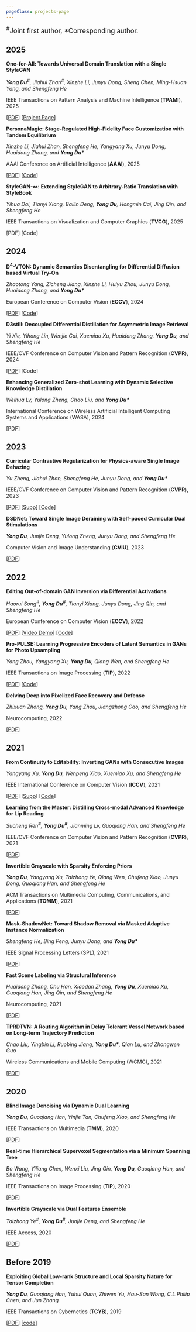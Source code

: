 ```yaml
---
pageClass: projects-page
---
```


<!--
<div class="link" style="position: relative;margin:0 auto;margin-top:80px;">  
<div style="float: left;">  
<a href="https://scholar.google.com/citations?user=brniiJQAAAAJ&hl=zh-CN&oi=ao">  
<img src="/icons/google.png" style="height:42px;position: relative;margin:0 auto;display: block">  
</a>  
<a href="https://scholar.google.com/citations?user=brniiJQAAAAJ&hl=zh-CN&oi=ao" style="">  
<p style="text-align:center">Google Scholar</p>  
</a>  
</div>  
<div style="">  
<a href="https://dblp.org/pid/73/3980-3.html">  
<img src="/icons/dblp.png" style="height:42px;position: relative;margin:0 auto;display: block">  
</a>  
<a href="https://dblp.org/pid/73/3980-3.html">  
<p style="text-align: center">DBLP</p>  
</a>  
</div>  
</div>-->




<p style="position: relative"><font size=4><sup>#</sup>Joint first author, *Corresponding author.</font>
</p>

## 2025
<ProjectCard image="/projects/TPAMI2025.jpg">  

**One-for-All: Towards Universal Domain Translation with a Single StyleGAN**

***Yong Du<sup>#</sup>**, Jiahui Zhan<sup>#</sup>, Xinzhe Li, Junyu Dong, Sheng Chen, Ming-Hsuan Yang, and Shengfeng He*
  
 IEEE Transactions on Pattern Analysis and Machine Intelligence (**TPAMI**), 2025
  
  [[PDF](https://arxiv.org/pdf/2310.14222)] [[Project Page](https://zhanjiahui.github.io/UniTranslator/)] 

</ProjectCard>

<ProjectCard image="/projects/AAAI2025.jpg">  

**PersonaMagic: Stage-Regulated High-Fidelity Face Customization with Tandem Equilibrium**

*Xinzhe Li, Jiahui Zhan, Shengfeng He, Yangyang Xu, Junyu Dong, Huaidong Zhang, and **Yong Du\****
  
AAAI Conference on Artificial Intelligence (**AAAI**), 2025
  
  [[PDF](https://arxiv.org/pdf/2412.15674)] [[Code](https://github.com/xzhe-Vision/PersonaMagic)]

</ProjectCard>

<ProjectCard image="/projects/TVCG2025.jpg">  

**StyleGAN-∞: Extending StyleGAN to Arbitrary-Ratio Translation with StyleBook**

*Yihua Dai, Tianyi Xiang, Bailin Deng, **Yong Du**, Hongmin Cai, Jing Qin, and Shengfeng He*
  
 IEEE Transactions on Visualization and Computer Graphics (**TVCG**), 2025
  
 [PDF] [Code]

</ProjectCard>

## 2024
<ProjectCard image="/projects/ECCV2024.jpg">  

**D<sup>4</sup>-VTON: Dynamic Semantics Disentangling for Differential Diffusion based Virtual Try-On**

*Zhaotong Yang, Zicheng Jiang, Xinzhe Li, Huiyu Zhou, Junyu Dong, Huaidong Zhang, and **Yong Du\****
  
 European Conference on Computer Vision (**ECCV**), 2024
  
  [[PDF](https://arxiv.org/pdf/2407.15111)] [[Code](https://github.com/Jerome-Young/D4-VTON)]

</ProjectCard>


<ProjectCard image="/projects/CVPR2024.jpg">  

**D3still: Decoupled Differential Distillation for Asymmetric Image Retrieval**

*Yi Xie, Yihong Lin, Wenjie Cai, Xuemiao Xu, Huaidong Zhang, **Yong Du**, and Shengfeng He*
  
  IEEE/CVF Conference on Computer Vision and Pattern Recognition (**CVPR**), 2024
  
  [[PDF](https://openaccess.thecvf.com/content/CVPR2024/papers/Xie_D3still_Decoupled_Differential_Distillation_for_Asymmetric_Image_Retrieval_CVPR_2024_paper.pdf)] [Code]

</ProjectCard>

<ProjectCard>

  **Enhancing Generalized Zero-shot Learning with Dynamic Selective Knowledge Distillation**
  
   *Weihua Lv, Yulong Zheng, Chao Liu, and **Yong Du\****

International Conference on Wireless Artificial Intelligent Computing Systems and Applications (WASA), 2024

[PDF]

</ProjectCard>


## 2023 

<ProjectCard image="/projects/CVPR2023.jpg">  

**Curricular Contrastive Regularization for Physics-aware Single Image Dehazing**

*Yu Zheng, Jiahui Zhan, Shengfeng He, Junyu Dong, and **Yong Du\****
  
  IEEE/CVF Conference on Computer Vision and Pattern Recognition (**CVPR**), 2023
  
  [[PDF](https://openaccess.thecvf.com/content/CVPR2023/papers/Zheng_Curricular_Contrastive_Regularization_for_Physics-Aware_Single_Image_Dehazing_CVPR_2023_paper.pdf)] [[Supp](https://openaccess.thecvf.com/content/CVPR2023/supplemental/Zheng_Curricular_Contrastive_Regularization_CVPR_2023_supplemental.pdf)] [[Code](https://github.com/YuZheng9/C2PNet)]

</ProjectCard>

<ProjectCard image="/projects/CVIU2023.jpg">  

**DSDNet: Toward Single Image Deraining with Self-paced Curricular Dual Stimulations**

***Yong Du**, Junjie Deng, Yulong Zheng, Junyu Dong, and Shengfeng He*
  
  Computer Vision and Image Understanding (**CVIU**), 2023 
  
  [[PDF](https://www.sciencedirect.com/science/article/pii/S1077314223000371?dgcid=author)]

</ProjectCard>

## 2022

<ProjectCard image="/projects/ECCV2022.jpg">  

**Editing Out-of-domain GAN Inversion via Differential Activations**

*Haorui Song<sup>#</sup>, **Yong Du<sup>#</sup>**, Tianyi Xiang, Junyu Dong, Jing Qin, and Shengfeng He*
  
  European Conference on Computer Vision (**ECCV**), 2022
  
  [[PDF](https://arxiv.org/abs/2207.08134)] [[Video Demo](https://www.youtube.com/watch?v=aEM6mah60lc)] [[Code](https://github.com/HaoruiSong622/Editing-Out-of-Domain)]

</ProjectCard>

<ProjectCard image="/projects/TIP2022.jpg">  

**Pro-PULSE: Learning Progressive Encoders of Latent Semantics in GANs for Photo Upsampling**

*Yang Zhou, Yangyang Xu, **Yong Du**, Qiang Wen,  and Shengfeng He*
  
  IEEE Transactions on Image Processing (**TIP**), 2022 
  
  [[PDF](https://ieeexplore.ieee.org/document/9678071)] [[Code](https://github.com/youngAt19/Pro-PULSE)]

</ProjectCard>

<ProjectCard>

  **Delving Deep into Pixelized Face Recovery and Defense**
  
   *Zhixuan Zhong, **Yong Du**, Yang Zhou, Jiangzhong Cao, and Shengfeng He*

Neurocomputing, 2022

[[PDF](https://www.sciencedirect.com/science/article/abs/pii/S0925231222012395)]

</ProjectCard>

## 2021

<ProjectCard image="/projects/ICCV2021.jpg">  

**From Continuity to Editability: Inverting GANs with Consecutive Images**

*Yangyang Xu, **Yong Du**, Wenpeng Xiao, Xuemiao Xu, and Shengfeng He*
  
 IEEE International Conference on Computer Vision (**ICCV**), 2021
  
  [[PDF](https://openaccess.thecvf.com/content/ICCV2021/papers/Xu_From_Continuity_to_Editability_Inverting_GANs_With_Consecutive_Images_ICCV_2021_paper.pdf)] [[Supp](https://openaccess.thecvf.com/content/ICCV2021/supplemental/Xu_From_Continuity_to_ICCV_2021_supplemental.pdf)] [[Code](https://github.com/Qingyang-Xu/InvertingGANs_with_ConsecutiveImgs)]

</ProjectCard>

<ProjectCard image="/projects/CVPR2021.jpg">  

**Learning from the Master: Distilling Cross-modal Advanced Knowledge for Lip Reading**

*Sucheng Ren<sup>#</sup>, **Yong Du<sup>#</sup>**, Jianming Lv, Guoqiang Han,  and Shengfeng He*
  
IEEE/CVF Conference on Computer Vision and Pattern Recognition (**CVPR**), 2021
  
  [[PDF](https://openaccess.thecvf.com/content/CVPR2021/papers/Ren_Learning_From_the_Master_Distilling_Cross-Modal_Advanced_Knowledge_for_Lip_CVPR_2021_paper.pdf)] 

</ProjectCard>

<ProjectCard image="/projects/TOMM2021.jpg">  

**Invertible Grayscale with Sparsity Enforcing Priors**

***Yong Du**, Yangyang Xu, Taizhong Ye, Qiang Wen, Chufeng Xiao, Junyu Dong, Guoqiang Han, and Shengfeng He*

 ACM Transactions on Multimedia Computing, Communications, and Applications (**TOMM**), 2021 
   
  [[PDF](https://dl.acm.org/doi/10.1145/3451993)] 

</ProjectCard>

<ProjectCard>

  **Mask-ShadowNet: Toward Shadow Removal via Masked Adaptive Instance Normalization**
  
   *Shengfeng He, Bing Peng, Junyu Dong, and **Yong Du\****

IEEE Signal Processing Letters (SPL), 2021

[[PDF](https://ieeexplore.ieee.org/document/9408351)]

</ProjectCard>

<ProjectCard>

  **Fast Scene Labeling via Structural Inference**
  
   *Huaidong Zhang, Chu Han, Xiaodan Zhang, **Yong Du**, Xuemiao Xu, Guoqiang Han, Jing Qin, and Shengfeng He*

 Neurocomputing, 2021

[[PDF](https://www.sciencedirect.com/science/article/abs/pii/S0925231221003428)]

</ProjectCard>

<ProjectCard>

  **TPRDTVN: A Routing Algorithm in Delay Tolerant Vessel Network based on Long-term Trajectory Prediction**
  
   *Chao Liu, Yingbin Li, Ruobing Jiang, **Yong Du\***, Qian Lu, and Zhongwen Guo*

 Wireless Communications and Mobile Computing (WCMC), 2021

[[PDF](https://www.hindawi.com/journals/wcmc/2021/6630265/)]

</ProjectCard>


## 2020

<ProjectCard image="/projects/TMM2020.jpg">  

**Blind Image Denoising via Dynamic Dual Learning**

***Yong Du**, Guoqiang Han, Yinjie Tan, Chufeng Xiao, and Shengfeng He*
  
IEEE Transactions on Multimedia (**TMM**), 2020
  
  [[PDF](https://ieeexplore.ieee.org/document/9136787)] 

</ProjectCard>

<ProjectCard image="/projects/TIP2020.jpg">  

**Real-time Hierarchical Supervoxel Segmentation via a Minimum Spanning Tree**

*Bo Wang, Yiliang Chen, Wenxi Liu, Jing Qin, **Yong Du**, Guoqiang Han, and Shengfeng He*
  
IEEE Transactions on Image Processing (**TIP**), 2020
  
  [[PDF](https://ieeexplore.ieee.org/document/9229239)] 

</ProjectCard>

<ProjectCard>  

**Invertible Grayscale via Dual Features Ensemble**

*Taizhong Ye<sup>#</sup>, **Yong Du<sup>#</sup>**, Junjie Deng, and Shengfeng He*
  
IEEE Access, 2020
  
  [[PDF](https://ieeexplore.ieee.org/document/9091800)] 

</ProjectCard>

## Before 2019

<ProjectCard image="/projects/TCYB2019.jpg">

  **Exploiting Global Low-rank Structure and Local Sparsity Nature for Tensor Completion**
  
   ***Yong Du**, Guoqiang Han, Yuhui Quan, Zhiwen Yu, Hau-San Wong, C.L.Philip Chen, and Jun Zhang*

IEEE Transactions on Cybernetics (**TCYB**), 2019

[[PDF](https://ieeexplore.ieee.org/document/8418828)] [[code](https://github.com/csyongdu/Exploiting-Global-Low-Rank-Structure-and-Local-Sparsity-Nature-for-Tensor-Completion)]

</ProjectCard>


<style lang="stylus">

.projects-page
  background-color #fafbfc

.theme-container.projects-page .page
  width 1000px
  margin: 0 auto

.md-card
    border-color: rgb(204, 204, 204)
    padding: 1px 2px
    vertical-align: top

.link
    max-width: 300px

@media (max-width: 1100px)
    .theme-container.projects-page .page
      width 1050px
      margin: 0 auto
    .md-card
        border-color: rgb(204, 204, 204)
        padding: 1px 5px
        vertical-align: top
    .link
        max-width: 300px

@media (max-width: $MQMobile)
    .theme-container.projects-page .page
      width 710px
      margin: 0 auto
    .md-card
        border-color: rgb(204, 204, 204)
        padding: 1px 5px
        vertical-align: top
    .link
        max-width: 200px
    .md-card .card-image img  
      max-height 100% !important
      
@media (max-width: $MQMobileNarrow)
    .theme-container.projects-page .page
      width 350px
      margin: 0 auto     
    .md-card
        border-color: rgb(204, 204, 204)
        padding: 1px 5px
        vertical-align: top
    .link
        max-width: 200px
    .md-card .card-image img  
      max-height 100% !important   

</style>
